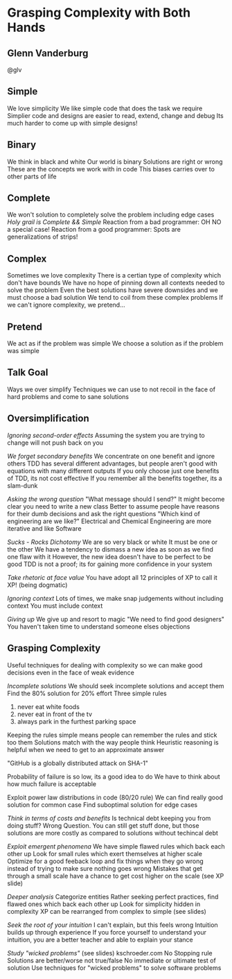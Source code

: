 # Grasping Complexity with Both Hands
## Glenn Vanderburg
@glv

## Simple
We love simplicity
We like simple code that does the task we require
Simplier code and designs are easier to read, extend, change and debug
Its much harder to come up with simple designs!

## Binary
We think in black and white
Our world is binary
Solutions are right or wrong
These are the concepts we work with in code
This biases carries over to other parts of life

## Complete
We won't solution to completely solve the problem including edge cases
*Holy grail is Complete && Simple*
Reaction from a bad programmer: OH NO a special case! 
Reaction from a good programmer: Spots are generalizations of strips!

## Complex
Sometimes we love complexity
There is a certian type of complexity which don't have bounds
We have no hope of pinning down all contexts needed to solve the problem
Even the best solutions have severe downsides and we must choose a bad solution
We tend to coil from these complex problems
If we can't ignore complexity, we pretend...

## Pretend
We act as if the problem was simple
We choose a solution as if the problem was simple

## Talk Goal
Ways we over simplify 
Techniques we can use to not recoil in the face of hard problems and come to sane solutions

## Oversimplification
*Ignoring second-order effects*
Assuming the system you are trying to change will not push back on you

*We forget secondary benefits*
We concentrate on one benefit and ignore others
TDD has several different advantages, but people aren't good with equations with many different outputs
If you only choose just one benefits of TDD, its not cost effective
If you remember all the benefits together, its a slam-dunk

*Asking the wrong question*
"What message should I send?"
It might become clear you need to write a new class
Better to assume people have reasons for their dumb decisions and ask the right questions
"Which kind of engineering are we like?"
Electrical and Chemical Engineering are more iterative and like Software

*Sucks - Rocks Dichotomy*
We are so very black or white
It must be one or the other
We have a tendency to dismass a new idea as soon as we find one flaw with it
However, the new idea doesn't have to be perfect to be good
TDD is not a proof; its for gaining more confidence in your system

*Take rhetoric at face value*
You have adopt all 12 principles of XP to call it XP! (being dogmatic)

*Ignoring context*
Lots of times, we make snap judgements without including context
You must include context

*Giving up*
We give up and resort to magic
"We need to find good designers"
You haven't taken time to understand someone elses objections

## Grasping Complexity
Useful techniques for dealing with complexity so we can make good decisions even in the face of weak evidence

*Incomplete solutions*
We should seek incomplete solutions and accept them
Find the 80% solution for 20% effort
Three simple rules
  1. never eat white foods
  2. never eat in front of the tv
  3. always park in the furthest parking space

Keeping the rules simple means people can remember the rules and stick too them
Solutions match with the way people think
Heuristic reasoning is helpful when we need to get to an approximate answer

"GitHub is a globally distributed attack on SHA-1"

Probability of failure is so low, its a good idea to do
We have to think about how much failure is acceptable

Exploit power law distributions in code (80/20 rule)
We can find really good solution for common case
Find suboptimal solution for edge cases

*Think in terms of costs and benefits*
Is technical debt keeping you from doing stuff? Wrong Question.
You can still get stuff done, but those solutions are more costly as compared to solutions without techincal debt

*Exploit emergent phenomena*
We have simple flawed rules which back each other up
Look for small rules which exert themselves at higher scale
Optimize for a good feeback loop and fix things when they go wrong instead of trying to make sure nothing goes wrong
Mistakes that get through a small scale have a chance to get cost higher on the scale (see XP slide)

*Deeper analysis*
Categorize entities
Rather seeking perfect practices, find flawed ones which back each other up
Look for simplicity hidden in complexity
XP can be rearranged from complex to simple (see slides)

*Seek the root of your intuition*
I can't explain, but this feels wrong
Intuition builds up through experience
If you force yourself to understand your intuition, you are a better teacher and able to explain your stance

*Study "wicked problems"*
(see slides)
kschroeder.com
No Stopping rule
Solutions are better/worse not true/false
No immediate or ultimate test of solution
Use techniques for "wicked problems" to solve software problems
















